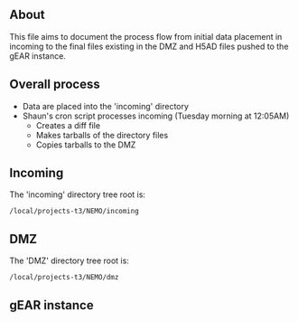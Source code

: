 ## About

This file aims to document the process flow from initial data placement in incoming to the final
files existing in the DMZ and H5AD files pushed to the gEAR instance.

## Overall process

- Data are placed into the 'incoming' directory
- Shaun's cron script processes incoming (Tuesday morning at 12:05AM)
  - Creates a diff file
  - Makes tarballs of the directory files
  - Copies tarballs to the DMZ

## Incoming

The 'incoming' directory tree root is:

    /local/projects-t3/NEMO/incoming

## DMZ

The 'DMZ' directory tree root is:

    /local/projects-t3/NEMO/dmz

## gEAR instance

